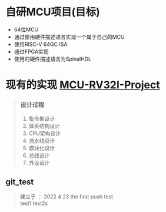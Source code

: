 # 自研MCU项目(目标)
- 64位MCU
- 通过使用硬件描述语言实现一个属于自己的MCU    
- 使用RISC-V 64GC ISA     
- 通过FPGA实现   
- 使用的硬件描述语言为SpinalHDL

# 现有的实现 [MCU-RV32I-Project](./MCU-32bit-project/)


> ### 设计过程
> 1. 指令集设计
> 2. 体系结构设计
> 3. CPU架构设计
> 4. 流水线设计
> 5. 模块化设计
> 6. 总线设计
> 7. 外设设计
## git_test
> 建立于 ： 2022 4 23 
> the first push test     
> test1
> test2s